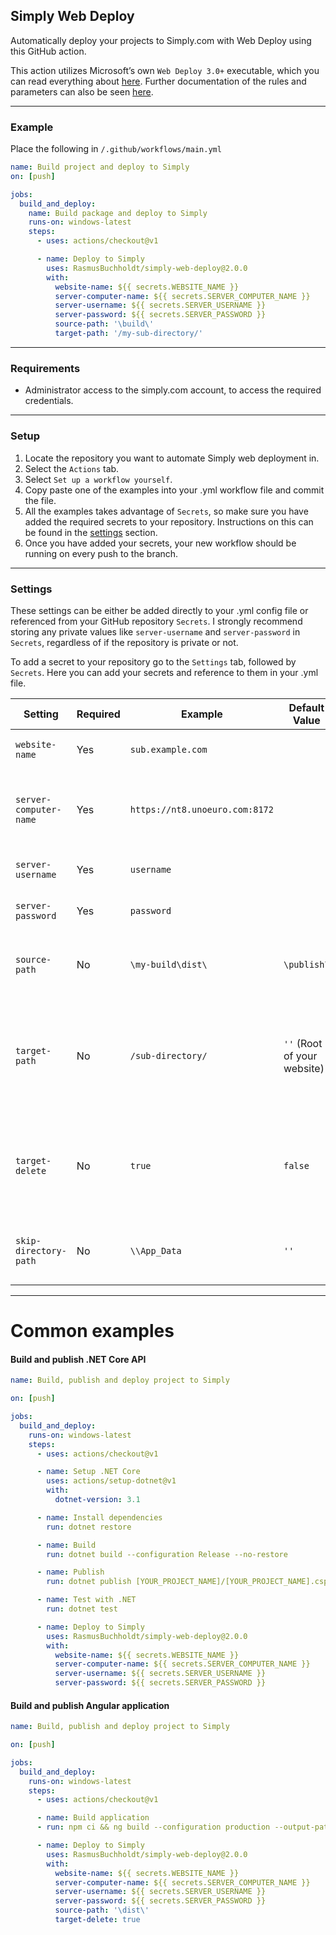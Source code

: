 ## Simply Web Deploy
Automatically deploy your projects to Simply.com with Web Deploy using this GitHub action. 

This action utilizes Microsoft’s own `Web Deploy 3.0+` executable, which you can read everything about [here](https://docs.microsoft.com/en-us/aspnet/web-forms/overview/deployment/web-deployment-in-the-enterprise/deploying-web-packages). Further documentation of the rules and parameters can also be seen [here](https://docs.microsoft.com/en-us/previous-versions/windows/it-pro/windows-server-2008-r2-and-2008/dd568992(v=ws.10)).

---

### Example
Place the following in `/.github/workflows/main.yml`
```yml
name: Build project and deploy to Simply
on: [push]

jobs:
  build_and_deploy:
    name: Build package and deploy to Simply
    runs-on: windows-latest
    steps:
      - uses: actions/checkout@v1

      - name: Deploy to Simply
        uses: RasmusBuchholdt/simply-web-deploy@2.0.0
        with:
          website-name: ${{ secrets.WEBSITE_NAME }}
          server-computer-name: ${{ secrets.SERVER_COMPUTER_NAME }}
          server-username: ${{ secrets.SERVER_USERNAME }}
          server-password: ${{ secrets.SERVER_PASSWORD }}
          source-path: '\build\'
          target-path: '/my-sub-directory/'
```

---

### Requirements
- Administrator access to the simply.com account, to access the required credentials.

---

### Setup
1. Locate the repository you want to automate Simply web deployment in.
2. Select the `Actions` tab.
3. Select `Set up a workflow yourself`.
4. Copy paste one of the examples into your .yml workflow file and commit the file.
5. All the examples takes advantage of `Secrets`, so make sure you have added the required secrets to your repository. Instructions on this can be found in the [settings](#settings) section.
6. Once you have added your secrets, your new workflow should be running on every push to the branch.

---

### Settings
These settings can be either be added directly to your .yml config file or referenced from your GitHub repository `Secrets`. I strongly recommend storing any private values like `server-username` and `server-password` in `Secrets`, regardless of if the repository is private or not.

To add a secret to your repository go to the `Settings` tab, followed by `Secrets`. Here you can add your secrets and reference to them in your .yml file.

| Setting | Required | Example | Default Value | Description |
|-|-|-|-|-|
| `website-name`          | Yes | `sub.example.com` | | Deployment destination server |
| `server-computer-name`  | Yes | `https://nt8.unoeuro.com:8172` | | Computer name, including the port - Find yours [here](https://www.simply.com/dk/support/faq/asp/236/)|
| `server-username`       | Yes | `username`        | | Your Simply FTP username |
| `server-password`       | Yes | `password`        | | Your Simply FTP password |
| `source-path`           | No | `\my-build\dist\`  | `\publish\` | The path to the source directory that will be deployed |
| `target-path`           | No | `/sub-directory/`  | `''` (Root of your website)  | The path where the source directory will be deployed (relative to website root) |
| `target-delete`         | No | `true`             | `false` | Delete files on the target computer that do not exist on the source computer |
| `skip-directory-path`   | No | `\\App_Data`       | `''` | Skip any operations on a specific directory |
---

# Common examples
#### Build and publish .NET Core API

```yml
name: Build, publish and deploy project to Simply

on: [push]

jobs:
  build_and_deploy:
    runs-on: windows-latest
    steps:
      - uses: actions/checkout@v1

      - name: Setup .NET Core
        uses: actions/setup-dotnet@v1
        with:
          dotnet-version: 3.1

      - name: Install dependencies
        run: dotnet restore

      - name: Build
        run: dotnet build --configuration Release --no-restore

      - name: Publish
        run: dotnet publish [YOUR_PROJECT_NAME]/[YOUR_PROJECT_NAME].csproj --configuration Release --framework netcoreapp3.1 --output ./publish --runtime win-x86 --self-contained true -p:PublishTrimmed=false -p:PublishSingleFile=false

      - name: Test with .NET
        run: dotnet test

      - name: Deploy to Simply
        uses: RasmusBuchholdt/simply-web-deploy@2.0.0
        with:
          website-name: ${{ secrets.WEBSITE_NAME }}
          server-computer-name: ${{ secrets.SERVER_COMPUTER_NAME }}
          server-username: ${{ secrets.SERVER_USERNAME }}
          server-password: ${{ secrets.SERVER_PASSWORD }}
```

#### Build and publish Angular application

```yml
name: Build, publish and deploy project to Simply

on: [push]

jobs:
  build_and_deploy:
    runs-on: windows-latest
    steps:
      - uses: actions/checkout@v1

      - name: Build application
      - run: npm ci && ng build --configuration production --output-path=dist

      - name: Deploy to Simply
        uses: RasmusBuchholdt/simply-web-deploy@2.0.0
        with:
          website-name: ${{ secrets.WEBSITE_NAME }}
          server-computer-name: ${{ secrets.SERVER_COMPUTER_NAME }}
          server-username: ${{ secrets.SERVER_USERNAME }}
          server-password: ${{ secrets.SERVER_PASSWORD }}
          source-path: '\dist\'
          target-delete: true
```